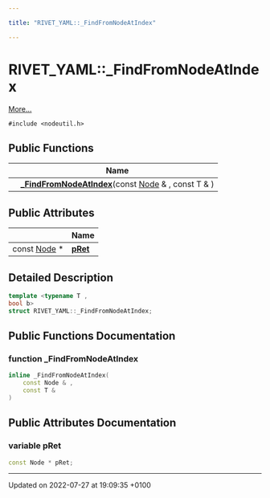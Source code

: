 ```yaml
---

title: "RIVET_YAML::_FindFromNodeAtIndex"

---
```


# RIVET_YAML::_FindFromNodeAtIndex



 [More...](#detailed-description)


`#include <nodeutil.h>`

## Public Functions

|                | Name           |
| -------------- | -------------- |
| | **[_FindFromNodeAtIndex](http://example.org/classes/structrivet__yaml_1_1__findfromnodeatindex/#function--findfromnodeatindex)**(const <a href="http://example.org/classes/classrivet__yaml_1_1node/">Node</a> & , const T & ) |

## Public Attributes

|                | Name           |
| -------------- | -------------- |
| const <a href="http://example.org/classes/classrivet__yaml_1_1node/">Node</a> * | **[pRet](http://example.org/classes/structrivet__yaml_1_1__findfromnodeatindex/#variable-pret)**  |

## Detailed Description

```cpp
template <typename T ,
bool b>
struct RIVET_YAML::_FindFromNodeAtIndex;
```

## Public Functions Documentation

### function _FindFromNodeAtIndex

```cpp
inline _FindFromNodeAtIndex(
    const Node & ,
    const T & 
)
```


## Public Attributes Documentation

### variable pRet

```cpp
const Node * pRet;
```


-------------------------------

Updated on 2022-07-27 at 19:09:35 +0100